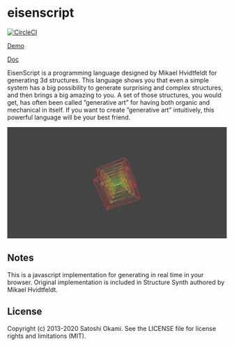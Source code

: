 eisenscript
===========

[![CircleCI](https://circleci.com/gh/after12am/eisenscript.svg?style=svg)](https://circleci.com/gh/after12am/eisenscript)

[Demo](https://after12am.github.io/eisenscript-editor/?show=0)

[Doc](https://after12am.github.io/eisenscript-docs/build/docs/getting-started-introduction)

EisenScript is a programming language designed by Mikael Hvidtfeldt for generating 3d structures.
This language shows you that even a simple system has a big possibility to generate surprising
and complex structures, and then brings a big amazing to you. A set of those structures, you would
get, has often been called ”generative art” for having both organic and mechanical in itself.
If you want to create ”generative art” intuitively, this powerful language will be your best friend.

<img src="https://github.com/after12am/eisenscript/blob/master/sample/sample7.png?raw=true"/>

## Notes

This is a javascript implementation for generating in real time in your browser.
Original implementation is included in Structure Synth authored by Mikael Hvidtfeldt.

## License

Copyright (c) 2013-2020 Satoshi Okami. See the LICENSE file for license rights and limitations (MIT).
